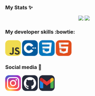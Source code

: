
### My Stats ✨
<p align="center">
  <img src="https://github-readme-stats.vercel.app/api?username=Thalia2603&show_icons=true&theme=bear" width="400">
  <img src="https://github-readme-streak-stats.herokuapp.com?user=Thalia2603&theme=dark&hide_border=true" width="400">
</p>

### My developer skills :bowtie: 

<div>
  <img src="https://github.com/tandpfun/skill-icons/raw/main/icons/JavaScript.svg" alt="JavaScript" width=50px>
  <img src="https://github.com/tandpfun/skill-icons/raw/main/icons/CPP.svg" alt="C++" width=50px>
  <img src="https://github.com/tandpfun/skill-icons/raw/main/icons/CSS.svg" alt="CSS" width=50px>
  <img src="https://github.com/tandpfun/skill-icons/raw/main/icons/HTML.svg" alt="Html" width=50px>
</div>

### Social media 🤘
<div>
  <img src="https://github.com/tandpfun/skill-icons/raw/main/icons/Instagram.svg" alt="Instagram" width=50px>
  <img src="https://github.com/tandpfun/skill-icons/raw/main/icons/Github-Dark.svg" alt="GitHub" width=50px>
  <img src="https://github.com/tandpfun/skill-icons/raw/main/icons/Gmail-Dark.svg" alt="Gmail" width=50px>  
</div>

